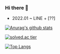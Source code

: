 ### Hi there 👋

- 2022.01 ~ LINE + [??]

[![Anurag's github stats](https://github-readme-stats.vercel.app/api?username=epicurean21)](https://github.com/anuraghazra/github-readme-stats)   

[![solved.ac tier](http://mazassumnida.wtf/api/v2/generate_badge?boj=whwoals21)](https://solved.ac/whwoals21)

[![Top Langs](https://github-readme-stats.vercel.app/api/top-langs/?epicurean21=anuraghazra&layout=compact)](https://github.com/anuraghazra/github-readme-stats)


<!--
**epicurean21/epicurean21** is a ✨ _special_ ✨ repository because its `README.md` (this file) appears on your GitHub profile.

Here are some ideas to get you started:

- 🔭 I’m currently working on ...
- 🌱 I’m currently learning ...
- 👯 I’m looking to collaborate on ...
- 🤔 I’m looking for help with ...
- 💬 Ask me about ...
- 📫 How to reach me: ...
- 😄 Pronouns: ...
- ⚡ Fun fact: ...
-->
